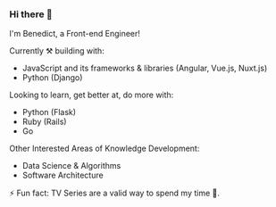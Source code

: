 ### Hi there 👋

I'm Benedict, a Front-end Engineer!

Currently ⚒ building with:
- JavaScript and its frameworks & libraries (Angular, Vue.js, Nuxt.js)
- Python (Django)

Looking to learn, get better at, do more with:
- Python (Flask)
- Ruby (Rails)
- Go

Other Interested Areas of Knowledge Development:
- Data Science & Algorithms
- Software Architecture

⚡ Fun fact: TV Series are a valid way to spend my time 🤌.
